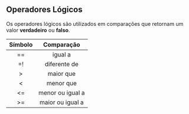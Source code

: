 ## Operadores Lógicos

Os operadores lógicos são utilizados em comparações que retornam um valor **verdadeiro** ou **falso**.

| Símbolo | Comparação |
| :------------: | :------------: |
| == | igual a |
| =! | diferente de |
| > | maior que |
| < | menor que |
| <= | menor ou igual a |
| >= | maior ou igual a |